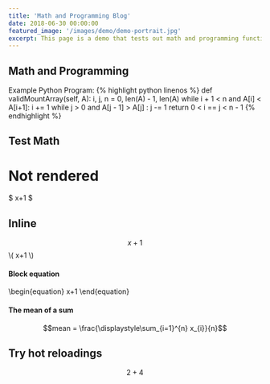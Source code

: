 ```yaml
---
title: 'Math and Programming Blog'
date: 2018-06-30 00:00:00
featured_image: '/images/demo/demo-portrait.jpg'
excerpt: This page is a demo that tests out math and programming functionality 
---
```


## Math and Programming 

Example Python Program:
{% highlight python linenos %}
  def validMountArray(self, A):
    i, j, n  = 0, len(A) - 1, len(A)
    while i + 1 < n and A[i] < A[i+1]: i += 1
    while j > 0 and A[j - 1] > A[j] : j -= 1
    return 0 < i == j < n - 1
{% endhighlight %}


## Test Math
# Not rendered
$ x+1 $ 

## Inline
$$ x+1 $$ 
\\( x+1 \\) 

#### Block equation
\begin{equation}
x+1
\end{equation} 

#### The mean of a sum
$$mean = \frac{\displaystyle\sum_{i=1}^{n} x_{i}}{n}$$

## Try hot reloadings
$$ 2 + 4 $$
